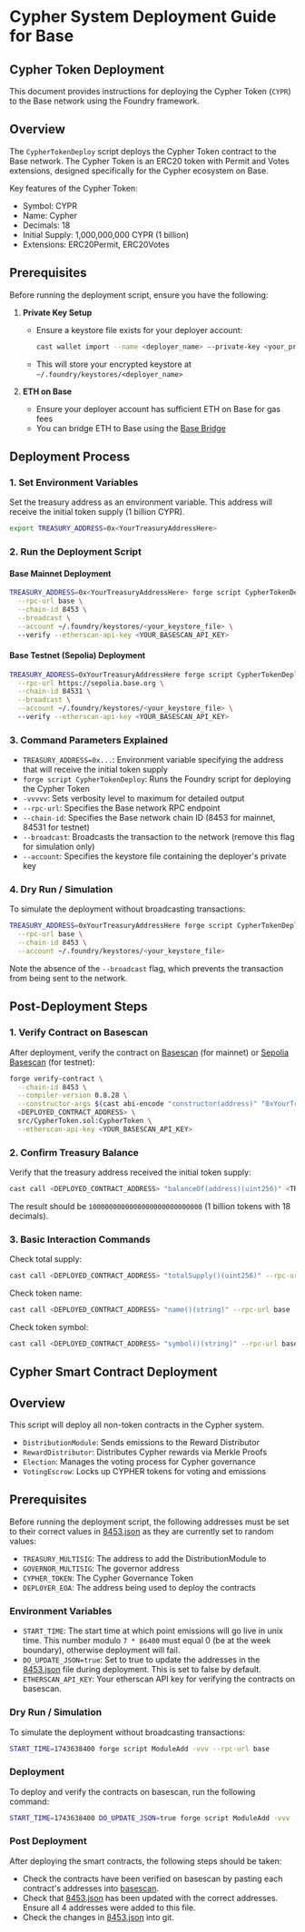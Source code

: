 # Cypher System Deployment Guide for Base

## Cypher Token Deployment

This document provides instructions for deploying the Cypher Token (`CYPR`) to the Base network using the Foundry framework.

## Overview

The `CypherTokenDeploy` script deploys the Cypher Token contract to the Base network. The Cypher Token is an ERC20 token with Permit and Votes extensions, designed specifically for the Cypher ecosystem on Base.

Key features of the Cypher Token:
- Symbol: CYPR
- Name: Cypher
- Decimals: 18
- Initial Supply: 1,000,000,000 CYPR (1 billion)
- Extensions: ERC20Permit, ERC20Votes

## Prerequisites

Before running the deployment script, ensure you have the following:

1. **Private Key Setup**
   - Ensure a keystore file exists for your deployer account:
     ```bash
     cast wallet import --name <deployer_name> --private-key <your_private_key>
     ```
   - This will store your encrypted keystore at `~/.foundry/keystores/<deployer_name>`

2. **ETH on Base**
   - Ensure your deployer account has sufficient ETH on Base for gas fees
   - You can bridge ETH to Base using the [Base Bridge](https://bridge.base.org)

## Deployment Process

### 1. Set Environment Variables

Set the treasury address as an environment variable. This address will receive the initial token supply (1 billion CYPR).

```bash
export TREASURY_ADDRESS=0x<YourTreasuryAddressHere>
```

### 2. Run the Deployment Script

#### Base Mainnet Deployment

```bash
TREASURY_ADDRESS=0x<YourTreasuryAddressHere> forge script CypherTokenDeploy -vvvvv \
  --rpc-url base \
  --chain-id 8453 \
  --broadcast \
  --account ~/.foundry/keystores/<your_keystore_file> \ 
  --verify --etherscan-api-key <YOUR_BASESCAN_API_KEY>
```

#### Base Testnet (Sepolia) Deployment

```bash
TREASURY_ADDRESS=0xYourTreasuryAddressHere forge script CypherTokenDeploy -vvvvv \
  --rpc-url https://sepolia.base.org \
  --chain-id 84531 \
  --broadcast \
  --account ~/.foundry/keystores/<your_keystore_file> \ 
  --verify --etherscan-api-key <YOUR_BASESCAN_API_KEY>
```

### 3. Command Parameters Explained

- `TREASURY_ADDRESS=0x...`: Environment variable specifying the address that will receive the initial token supply
- `forge script CypherTokenDeploy`: Runs the Foundry script for deploying the Cypher Token
- `-vvvvv`: Sets verbosity level to maximum for detailed output
- `--rpc-url`: Specifies the Base network RPC endpoint
- `--chain-id`: Specifies the Base network chain ID (8453 for mainnet, 84531 for testnet)
- `--broadcast`: Broadcasts the transaction to the network (remove this flag for simulation only)
- `--account`: Specifies the keystore file containing the deployer's private key

### 4. Dry Run / Simulation

To simulate the deployment without broadcasting transactions:

```bash
TREASURY_ADDRESS=0xYourTreasuryAddressHere forge script CypherTokenDeploy -vvvvv \
  --rpc-url base \
  --chain-id 8453 \
  --account ~/.foundry/keystores/<your_keystore_file>
```

Note the absence of the `--broadcast` flag, which prevents the transaction from being sent to the network.

## Post-Deployment Steps

### 1. Verify Contract on Basescan

After deployment, verify the contract on [Basescan](https://basescan.org) (for mainnet) or [Sepolia Basescan](https://sepolia.basescan.org) (for testnet):

```bash
forge verify-contract \
  --chain-id 8453 \
  --compiler-version 0.8.28 \
  --constructor-args $(cast abi-encode "constructor(address)" "0xYourTreasuryAddressHere") \
  <DEPLOYED_CONTRACT_ADDRESS> \
  src/CypherToken.sol:CypherToken \
  --etherscan-api-key <YOUR_BASESCAN_API_KEY>
```

### 2. Confirm Treasury Balance

Verify that the treasury address received the initial token supply:

```bash
cast call <DEPLOYED_CONTRACT_ADDRESS> "balanceOf(address)(uint256)" <TREASURY_ADDRESS> --rpc-url base
```

The result should be `1000000000000000000000000000` (1 billion tokens with 18 decimals).

### 3. Basic Interaction Commands

Check total supply:
```bash
cast call <DEPLOYED_CONTRACT_ADDRESS> "totalSupply()(uint256)" --rpc-url base
```

Check token name:
```bash
cast call <DEPLOYED_CONTRACT_ADDRESS> "name()(string)" --rpc-url base
```

Check token symbol:
```bash
cast call <DEPLOYED_CONTRACT_ADDRESS> "symbol()(string)" --rpc-url base
```


## Cypher Smart Contract Deployment

## Overview

This script will deploy all non-token contracts in the Cypher system.
- `DistributionModule`: Sends emissions to the Reward Distributor
- `RewardDistributor`: Distributes Cypher rewards via Merkle Proofs
- `Election`: Manages the voting process for Cypher governance
- `VotingEscrow`: Locks up CYPHER tokens for voting and emissions

## Prerequisites

Before running the deployment script, the following addresses must be set to their correct values in [8453.json](addresses/8453.json) as they are currently set to random values:
- `TREASURY_MULTISIG`: The address to add the DistributionModule to
- `GOVERNOR_MULTISIG`: The governor address
- `CYPHER_TOKEN`: The Cypher Governance Token
- `DEPLOYER_EOA`: The address being used to deploy the contracts

### Environment Variables
- `START_TIME`: The start time at which point emissions will go live in unix time. This number modulo `7 * 86400` must equal 0 (be at the week boundary), otherwise deployment will fail.
- `DO_UPDATE_JSON=true`: Set to true to update the addresses in the [8453.json](addresses/8453.json) file during deployment. This is set to false by default.
- `ETHERSCAN_API_KEY`: Your etherscan API key for verifying the contracts on basescan.

### Dry Run / Simulation
To simulate the deployment without broadcasting transactions:

```bash
START_TIME=1743638400 forge script ModuleAdd -vvv --rpc-url base
```

### Deployment
To deploy and verify the contracts on basescan, run the following command:

```bash
START_TIME=1743638400 DO_UPDATE_JSON=true forge script ModuleAdd -vvv --rpc-url base --broadcast --verify --etherscan-api-key $ETHERSCAN_API_KEY --account ~/.foundry/keystores/<path_to_key_file>
```


### Post Deployment

After deploying the smart contracts, the following steps should be taken:
- Check the contracts have been verified on basescan by pasting each contract's addresses into [basescan](https://basescan.org/).
- Check that [8453.json](addresses/8453.json) has been updated with the correct addresses. Ensure all 4 addresses were added to this file.
- Check the changes in [8453.json](addresses/8453.json) into git.
